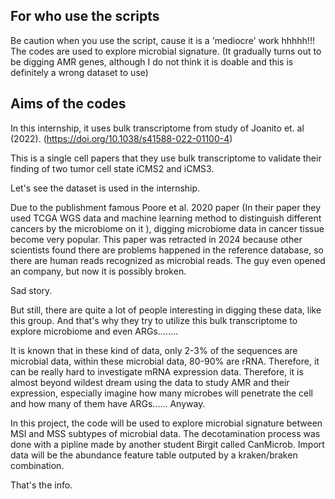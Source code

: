 ## For who use the scripts

Be caution when you use the script, cause it is a 'mediocre' work hhhhh!!! The codes are used to explore microbial signature. 
(It gradually turns out to be digging AMR genes, although I do not think it is doable and this is definitely a wrong dataset to use)

## Aims of the codes

In this internship, it uses bulk transcriptome from study of Joanito et. al (2022). (https://doi.org/10.1038/s41588-022-01100-4)

This is a single cell papers that they use bulk transcriptome to validate their finding of two tumor cell state iCMS2 and iCMS3. 

Let's see the dataset is used in the internship. 

Due to the publishment  famous Poore et al. 2020 paper (In their paper they used TCGA WGS data and machine learning method to distinguish different cancers by the microbiome on it ), digging microbiome data in cancer tissue become very popular.  This paper was retracted in 2024 because other scientists found there are problems happened in the reference database, so there are human reads recognized as microbial reads. The guy even opened an company, but now it is possibly  broken. 

Sad story.

But still, there are quite a lot of people interesting in digging these data, like this group. And that's why they try to utilize this bulk transcriptome to explore microbiome and even ARGs……..

It is known that in these kind of data, only 2-3% of the sequences are microbial data, within these microbial data, 80-90% are rRNA. Therefore, it can be really hard to investigate mRNA expression data.
Therefore, it is almost beyond wildest dream using the data to study AMR and their expression, especially imagine how many microbes will penetrate the cell and how many of them have ARGs......
Anyway.

In this project, the code will be used to explore microbial signature between MSI and MSS subtypes of microbial data.
The decotamination process was done with a pipline made by another student Birgit called CanMicrob. Import data will be the abundance feature table outputed by a kraken/braken combination.

That's the info.
